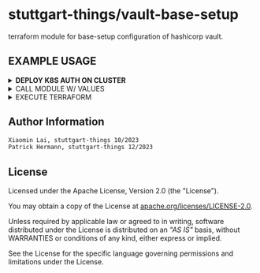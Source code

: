 # stuttgart-things/vault-base-setup

terraform module for base-setup configuration of hashicorp vault.

## EXAMPLE USAGE


<details><summary><b>DEPLOY K8S AUTH ON CLUSTER</b></summary>

```hcl
module "vault-base-setup" {
  source = "github.com/stuttgart-things/vault-base-setup"
  vault_addr = "https://vault.dev11.4sthings.tiab.ssc.sva.de"
  cluster_name = "labul-app1"
  kubeconfig_path = "/home/sthings/.kube/labul-app1"
  csi_enabled = true
  namespace_csi = "vault"
  vso_enabled = true
  namespace_vso = "vault"
  k8s_auths = [
    {
	name = "dev"
	namespace = "default"
	token_policies = ["read-all-s3-kvv2", "read-write-all-s3-kvv2"]
	token_ttl = 3600
    },
  ]
}
```

```bash
# ONLY APPLY IF VSO IS ENABLED
kubectl apply -f https://raw.githubusercontent.com/hashicorp/vault-secrets-operator/main/chart/crds/secrets.hashicorp.com_vaultauths.yaml 
export VAULT_TOKEN=<TOKEN>
terraform init --upgrade
terraform apply
```

</details>


<details><summary>CALL MODULE W/ VALUES</summary>

```hcl
module "vault-base-setup" {
  source = "github.com/stuttgart-things/vault-base-setup"
  createDefaultAdminPolicy = true
  secret_engines = [
    {
      path         = "cloud"
      name         = "vsphere"
      description  = "vsphere secrets",
      data_json    = <<EOT
      {
        "ip": "10.31.101.51"
      }
      EOT
    },
    {
      path         = "apps"
      name         = "s3"
      description  = "minio s3 secrets"
      data_json    = <<EOT
      {
        "accessKey": "this",
        "secretKey": "andThat"
      }
      EOT
    }
  ]
  kv_policies = [
    {
      name         = "read-all-s3-kvv2"
      capabilities = <<EOF
path "s3-*/*" {
    capabilities = ["list", "read"]
}
EOF
    },
    {
      name         = "read-write-all-s3-kvv2"
      capabilities = <<EOF
path "s3-*/*" {
    capabilities = ["create", "read", "update", "patch", "list"]
}
EOF
    }
  ]
  enableApproleAuth = true
  approle_roles = [
    {
      name         = "s3"
      token_policies = ["read-all-s3-kvv2", "read-write-all-s3-kvv2"]
    },
    {
      name         = "s4"
      token_policies = ["read-all-s3-kvv2"]
    }
  ]
  enableUserPass = true
  user_list = [
    {
      path         = "auth/userpass/users/user1"
      data_json    = <<EOT
      {
        "password": "helloGitHub",
        "policies": ""read-all-s3-kvv2", "read-write-all-s3-kvv2", "admin"
      }
      EOT
  }
  ]
  kubeconfig_path = "/home/sthings/.kube/labda-app"
  k8s_auths = [
    {
      name = "dev"
      namespace = "default"
      token_policies = ["read-all-s3-kvv2", "read-write-all-s3-kvv2"]
      token_ttl = 3600
    },
    {
      name = "cicd"
      namespace = "tektoncd"
      token_policies = ["read-all-tektoncd-kvv2"]
      token_ttl = 3600
    }
  ]
}

output "role_id" {
    value = module.vault-base-setup.role_id
}

output "secret_id" {
    value = module.vault-base-setup.secret_id
}
```

</details>

<details><summary>EXECUTE TERRAFORM</summary>

```bash
export VAULT_ADDR=${VAULT_ADDR}
export VAULT_TOKEN=${VAULT_TOKEN}

terraform init
terraform validate
terraform plan
terraform apply
```

</details>

## Author Information

```bash
Xiaomin Lai, stuttgart-things 10/2023
Patrick Hermann, stuttgart-things 12/2023
```

## License

Licensed under the Apache License, Version 2.0 (the "License").

You may obtain a copy of the License at [apache.org/licenses/LICENSE-2.0](http://www.apache.org/licenses/LICENSE-2.0).

Unless required by applicable law or agreed to in writing, software distributed under the License is distributed on an _"AS IS"_ basis, without WARRANTIES or conditions of any kind, either express or implied.

See the License for the specific language governing permissions and limitations under the License.
